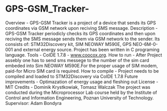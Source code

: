 # GPS-GSM_Tracker-
Overview - GPS-GSM Tracker is a project of a device that sends its GPS coordinates via GSM network upon reciving SMS message.
Description - GPS-GSM Tracker periodicly checks its GPS coordinates and then upon reciving the SMS message sends them via GSM network to the sender. Its consists of: STM32Discovery kit, SIM NEOWAY M590E, GPS NEO-6M-0-001 and external energy source. Project has been written in C programing language.
Tools - CoIDE 1.7.8 - www.coocox.org.
How to run - After Project assebly one has to send sms messege to the number of the sim card embeded into Sim NEOWAY M590E.For the proper usage of SIM modem, paid-for Micro SIM card is required. 
How to compile - Project needs to be compiled and loaded to STM32Discovery via CoIDE 1.7.8
Future improvements - Optimazation of energy usage and fleshing out
License - MIT
Credits - Dominik Krystkowiak, Tomasz Walczak
The project was conducted during the Microprocessor Lab course held by the Institute of Control and Information Engineering, Poznan University of Technology.
Supervisor: Adam Bondyra
